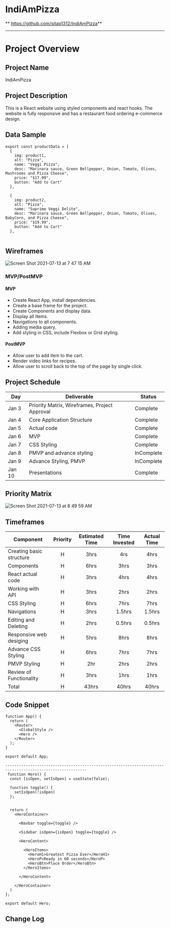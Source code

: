 # IndiAmPizza
** https://github.com/sitap1312/IndiAmPizza**
** **

# Project Overview

## Project Name

IndiAmPizza

## Project Description
 
This is a React website using styled components and react hooks. The website is fully responsive and has a restaurant food ordering e-commerce design. 

## Data Sample
```
export const productData = [
  {
    img: product1,
    alt: "Pizza",
    name: "Veggi Pizza",
    desc: "Marinara sauce, Green Bellpepper, Onion, Tomato, Olives, Mashrooms and Pizza Cheese",
    price: "$17.99",
    button: "Add to Cart"
  },

  {
    img: product2,
    alt: "Pizza",
    name: "Suprime Veggi Delite",
    desc: "Marinara sauce, Green Bellpepper, Onion, Tomato, Olives, BabyCorn, and Pizza Cheese",
    price: "$19.99",
    button: "Add to Cart"
  },
  
```
## Wireframes

![Screen Shot 2021-07-13 at 7 47 15 AM](https://user-images.githubusercontent.com/85080279/125473070-fb21f69b-68ce-47df-846e-89a25183994b.png)

### MVP/PostMVP
  

#### MVP 

- Create React App, install dependencies. 
- Create a base frame for the project.
- Create Components and display data.
- Display all Items.
- Navigations to all components.
- Adding media query.
- Add styling in CSS, include Flexbox or Grid styling.

#### PostMVP  

- Allow user to add item to the cart.
- Render video links for recipes.
- Allow user to scroll back to the top of the page by single click.

## Project Schedule

|  Day | Deliverable | Status
|---|---| ---|
|Jan 3| Priority Matrix, Wireframes, Project Approval | Complete
|Jan 4| Core Application Structure | Complete
|Jan 5| Actual code | Complete
|Jan 6| MVP  | Complete
|Jan 7| CSS Styling | Complete
|Jan 8| PMVP and advance styling  | InComplete
|Jan 9| Advance Styling, PMVP| InComplete
|Jan 10| Presentations | Complete

## Priority Matrix

![Screen Shot 2021-07-13 at 8 49 59 AM](https://user-images.githubusercontent.com/85080279/125484019-0e18f284-5363-4659-8a7b-4d07f215a34d.png)

## Timeframes

| Component | Priority | Estimated Time | Time Invested | Actual Time |
| --- | :---: |  :---: | :---: | :---: |
| Creating basic structure| H | 3hrs| 4rs | 4hrs |
| Components | H | 6hrs | 3hrs | 3hrs |
| React actual code | H | 3hrs | 4hrs | 4hrs |
| Working with API | H | 3hrs| 2hrs | 2hrs |
| CSS Styling | H | 6hrs | 7hrs | 7hrs |
| Navigations | H | 3hrs | 1.5hrs | 1.5hrs |
| Editing and Deleting | H | 2hrs | 0.5hrs | 0.5hrs |
| Responsive web desiging | H | 5hrs | 8hrs | 8hrs |
| Advance CSS Styling | H | 6hrs | 7hrs | 7hrs |
| PMVP Styling | H | 2hr | 2hrs | 2hrs |
| Review of Functionality | H | 3hrs | 1hrs | 1hrs |
| Total | H | 43hrs| 40hrs | 40hrs |

## Code Snippet

```
function App() {
  return (
    <Router>
      <GlobalStyle />
      <Hero />
    </Router>
  );
}

export default App;
      
----------------------------------------------------------------------------------------------------------
 function Hero() {
  const [isOpen, setIsOpen] = useState(false);

  function toggle() {
    setIsOpen(!isOpen)
  };


  return (
    <HeroContainer>

      <Navbar toggle={toggle} />

      <Sidebar isOpen={isOpen} toggle={toggle} />

      <HeroContent>

        <HeroItems>
          <HeroH1>Greatest Pizza Ever</HeroH1>
          <HeroP>Ready in 60 seconds</HeroP>
          <HeroBtn>Place Order</HeroBtn>
        </HeroItems>

      </HeroContent>

    </HeroContainer>
  )
};

export default Hero;

```

## Change Log
 ```

 ```
